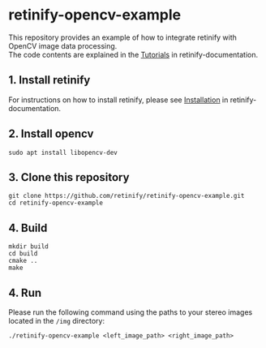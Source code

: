 # retinify-opencv-example
This repository provides an example of how to integrate retinify with OpenCV image data processing.  
The code contents are explained in the [Tutorials](https://retinify.github.io/retinify-documentation/docs/tutorials.html) in retinify-documentation.

## 1. Install retinify
For instructions on how to install retinify, please see [Installation](https://retinify.github.io/retinify-documentation/docs/installation.html) in retinify-documentation.

## 2. Install opencv
```
sudo apt install libopencv-dev
```

## 3. Clone this repository
```
git clone https://github.com/retinify/retinify-opencv-example.git
cd retinify-opencv-example
```

## 4. Build
```
mkdir build
cd build
cmake ..
make
```

## 4. Run
Please run the following command using the paths to your stereo images located in the `/img` directory:
```
./retinify-opencv-example <left_image_path> <right_image_path>
```
